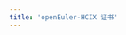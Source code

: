 ```yaml
---
title: 'openEuler-HCIX 证书'
---
```


<script setup lang="ts">
  import TheCertification from "@/views/certification/TheCertification.vue"
</script>

<TheCertification />
